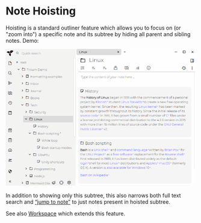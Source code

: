 # Note Hoisting
Hoisting is a standard outliner feature which allows you to focus on (or "zoom into") a specific note and its subtree by hiding all parent and sibling notes. Demo:

![](../../Attachments/note-hoisting.gif)

In addition to showing only this subtree, this also narrows both full text search and [“jump to note”](Note%20Navigation.md) to just notes present in hoisted subtree.

See also [Workspace](Workspace.md) which extends this feature.